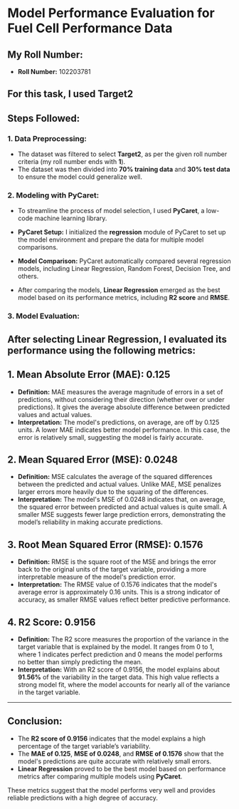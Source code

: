 # Model Performance Evaluation for Fuel Cell Performance Data

## My Roll Number:
- **Roll Number:** 102203781

For this task, I used **Target2** 
---

## Steps Followed:
### 1. **Data Preprocessing:**
   - The dataset was filtered to select **Target2**, as per the given roll number criteria (my roll number ends with **1**).
   - The dataset was then divided into **70% training data** and **30% test data** to ensure the model could generalize well.

### 2. **Modeling with PyCaret:**
   - To streamline the process of model selection, I used **PyCaret**, a low-code machine learning library. 
   
   - **PyCaret Setup:** I initialized the **regression** module of PyCaret to set up the model environment and prepare the data for multiple model comparisons.
   - **Model Comparison:** PyCaret automatically compared several regression models, including Linear Regression, Random Forest, Decision Tree, and others.
   - After comparing the models, **Linear Regression** emerged as the best model based on its performance metrics, including **R2 score** and **RMSE**.

### 3. **Model Evaluation:**
   After selecting Linear Regression, I evaluated its performance using the following metrics:
---

## 1. **Mean Absolute Error (MAE): 0.125**
   - **Definition:** MAE measures the average magnitude of errors in a set of predictions, without considering their direction (whether over or under predictions). It gives the average absolute difference between predicted values and actual values.
   - **Interpretation:** The model's predictions, on average, are off by 0.125 units. A lower MAE indicates better model performance. In this case, the error is relatively small, suggesting the model is fairly accurate.

## 2. **Mean Squared Error (MSE): 0.0248**
   - **Definition:** MSE calculates the average of the squared differences between the predicted and actual values. Unlike MAE, MSE penalizes larger errors more heavily due to the squaring of the differences.
   - **Interpretation:** The model's MSE of 0.0248 indicates that, on average, the squared error between predicted and actual values is quite small. A smaller MSE suggests fewer large prediction errors, demonstrating the model’s reliability in making accurate predictions.

## 3. **Root Mean Squared Error (RMSE): 0.1576**
   - **Definition:** RMSE is the square root of the MSE and brings the error back to the original units of the target variable, providing a more interpretable measure of the model's prediction error.
   - **Interpretation:** The RMSE value of 0.1576 indicates that the model's average error is approximately 0.16 units. This is a strong indicator of accuracy, as smaller RMSE values reflect better predictive performance.

## 4. **R2 Score: 0.9156**
   - **Definition:** The R2 score measures the proportion of the variance in the target variable that is explained by the model. It ranges from 0 to 1, where 1 indicates perfect prediction and 0 means the model performs no better than simply predicting the mean.
   - **Interpretation:** With an R2 score of 0.9156, the model explains about **91.56%** of the variability in the target data. This high value reflects a strong model fit, where the model accounts for nearly all of the variance in the target variable.

---

## Conclusion:
- The **R2 score of 0.9156** indicates that the model explains a high percentage of the target variable’s variability.
- The **MAE of 0.125**, **MSE of 0.0248**, and **RMSE of 0.1576** show that the model's predictions are quite accurate with relatively small errors.
- **Linear Regression** proved to be the best model based on performance metrics after comparing multiple models using **PyCaret**.

These metrics suggest that the model performs very well and provides reliable predictions with a high degree of accuracy.


